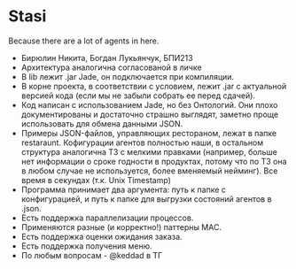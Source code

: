 # Stasi

Because there are a lot of agents in here.

* Бирюлин Никита, Богдан Лукьянчук, БПИ213
* Архитектура аналогична согласованой в личке
* В lib лежит .jar Jade, он подключается при компиляции.
* В корне проекта, в соответствии с условием, лежит .jar с актуальной версией кода (если мы не забыли собрать ее перед сдачей).
* Код написан с использованием Jade, но без Онтологий. Они плохо документированы и достаточно страшно выглядят, заметно проще использовать для обмена данными JSON.
* Примеры JSON-файлов, управляющих рестораном, лежат в папке restaraunt. Кофигурации агентов полностью наши, в остальном структура аналогична ТЗ с мелкими правками (например, больше нет информации о сроке годности в продуктах, потому что по ТЗ она в любом случае не используется, более вменяемый нейминг). Все время в секундах (т.к. Unix Timestamp)
* Программа принимает два аргумента: путь к папке с конфигурацией, и путь к папке для выгрузки состояний агентов в .json.
* Есть поддержка параллелизации процессов.
* Применяются разные (и корректно!) паттерны MAC.
* Есть поддержка оценки ожидания заказа.
* Есть поддержка получения меню.
* По любым вопросам - @keddad в ТГ